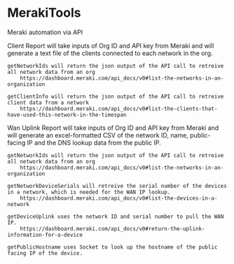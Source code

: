 # MerakiTools
Meraki automation via API

Client Report will take inputs of Org ID and API key from Meraki and will generate a text file of the clients connected to each network in the org. 

    getNetworkIds will return the json output of the API call to retreive all network data from an org
        https://dashboard.meraki.com/api_docs/v0#list-the-networks-in-an-organization
    
    getClientInfo will return the json output of the API call to retreive client data from a network
        https://dashboard.meraki.com/api_docs/v0#list-the-clients-that-have-used-this-network-in-the-timespan
        
Wan Uplink Report will take inputs of Org ID and API key from Meraki and will generate an excel-formatted CSV of the network ID, name, public-facing IP and the DNS lookup data from the public IP.

    getNetworkIds will return the json output of the API call to retreive all network data from an org
        https://dashboard.meraki.com/api_docs/v0#list-the-networks-in-an-organization
    
    getNetworkDeviceSerials will retreive the serial number of the devices in a network, which is needed for the WAN IP lookup.
        https://dashboard.meraki.com/api_docs/v0#list-the-devices-in-a-network
    
    getDeviceUplink uses the network ID and serial number to pull the WAN IP.
        https://dashboard.meraki.com/api_docs/v0#return-the-uplink-information-for-a-device
        
    getPublicHostname uses Socket to look up the hostname of the public facing IP of the device.
    
    
